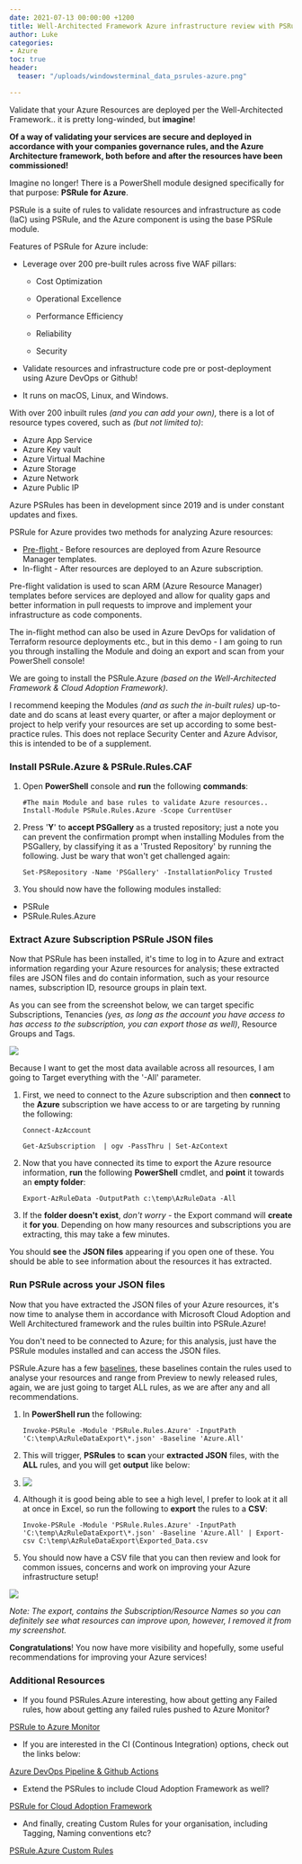 ```yaml
---
date: 2021-07-13 00:00:00 +1200
title: Well-Architected Framework Azure infrastructure review with PSRule for Azure
author: Luke
categories:
- Azure
toc: true
header:
  teaser: "/uploads/windowsterminal_data_psrules-azure.png"

---
```

Validate that your Azure Resources are deployed per the Well-Architected Framework.. it is pretty long-winded, but **imagine**!

**Of a way of validating your services are secure and deployed in accordance with your companies governance rules, and the Azure Architecture framework, both before and after the resources have been commissioned!**

Imagine no longer! There is a PowerShell module designed specifically for that purpose: **PSRule for Azure**.

PSRule is a suite of rules to validate resources and infrastructure as code (IaC) using PSRule, and the Azure component is using the base PSRule module.

Features of PSRule for Azure include:

* Leverage over 200 pre-built rules across five WAF pillars:
  * Cost Optimization


  * Operational Excellence


  * Performance Efficiency


  * Reliability


  * Security


* Validate resources and infrastructure code pre or post-deployment using Azure DevOps or Github!
* It runs on macOS, Linux, and Windows.

With over 200 inbuilt rules _(and you can add your own),_ there is a lot of resource types covered, such as _(but not limited to)_:

* Azure App Service
* Azure Key vault
* Azure Virtual Machine
* Azure Storage
* Azure Network
* Azure Public IP

Azure PSRules has been in development since 2019 and is under constant updates and fixes.

PSRule for Azure provides two methods for analyzing Azure resources:

* [Pre-flight ]()- Before resources are deployed from Azure Resource Manager templates.
* In-flight - After resources are deployed to an Azure subscription.

Pre-flight validation is used to scan ARM (Azure Resource Manager) templates before services are deployed and allow for quality gaps and better information in pull requests to improve and implement your infrastructure as code components.

The in-flight method can also be used in Azure DevOps for validation of Terraform resource deployments etc., but in this demo - I am going to run you through installing the Module and doing an export and scan from your PowerShell console!

We are going to install the PSRule.Azure _(based on the Well-Architected Framework & Cloud Adoption Framework)_.

I recommend keeping the Modules _(and as such the in-built rules)_ up-to-date and do scans at least every quarter, or after a major deployment or project to help verify your resources are set up according to some best-practice rules. This does not replace Security Center and Azure Advisor, this is intended to be of a supplement.

### Install PSRule.Azure & PSRule.Rules.CAF

1. Open **PowerShell** console and **run** the following **commands**:

       #The main Module and base rules to validate Azure resources..
       Install-Module PSRule.Rules.Azure -Scope CurrentUser
2. Press '**Y**' to **accept PSGallery** as a trusted repository; just a note you can prevent the confirmation prompt when installing Modules from the PSGallery, by classifying it as a 'Trusted Repository' by running the following. Just be wary that won't get challenged again:

       Set-PSRepository -Name 'PSGallery' -InstallationPolicy Trusted
3. You should now have the following modules installed:

* PSRule
* PSRule.Rules.Azure

### Extract Azure Subscription PSRule JSON files

Now that PSRule has been installed, it's time to log in to Azure and extract information regarding your Azure resources for analysis; these extracted files are JSON files and do contain information, such as your resource names, subscription ID, resource groups in plain text.

As you can see from the screenshot below, we can target specific Subscriptions, Tenancies _(yes, as long as the account you have access to has access to the subscription, you can export those as well)_, Resource Groups and Tags.

![](/uploads/powershellise_exportazruledata.png)

Because I want to get the most data available across all resources, I am going to Target everything with the '-All' parameter. 

1. First, we need to connect to the Azure subscription and then **connect** to the **Azure** subscription we have access to or are targeting by running the following:

       Connect-AzAccount

       Get-AzSubscription  | ogv -PassThru | Set-AzContext
2. Now that you have connected its time to export the Azure resource information, **run** the following **PowerShell** cmdlet, and **point** it towards an **empty folder**:

       Export-AzRuleData -OutputPath c:\temp\AzRuleData -All
3. If the **folder doesn't** **exist**, _don't worry_ - the Export command will **create** it **for you**. Depending on how many resources and subscriptions you are extracting, this may take a few minutes. 

You should **see** the **JSON files** appearing if you open one of these. You should be able to see information about the resources it has extracted.

### Run PSRule across your JSON files

Now that you have extracted the JSON files of your Azure resources, it's now time to analyse them in accordance with Microsoft Cloud Adoption and Well Architectured framework and the rules builtin into PSRule.Azure!

You don't need to be connected to Azure; for this analysis, just have the PSRule modules installed and can access the JSON files.

PSRule.Azure has a few [baselines](https://azure.github.io/PSRule.Rules.Azure/en/baselines/Azure.All/ " PSRule for Azure - All Baselines"), these baselines contain the rules used to analyse your resources and range from Preview to newly released rules, again, we are just going to target ALL rules, as we are after any and all recommendations.

1. In **PowerShell run** the following:

       Invoke-PSRule -Module 'PSRule.Rules.Azure' -InputPath 'C:\temp\AzRuleDataExport\*.json' -Baseline 'Azure.All'
2. This will trigger, **PSRules** to **scan** your **extracted JSON** files, with the **ALL** rules, and you will get **output** like below:
3. ![](/uploads/windowsterminal_data_psrules-azure.png)
4. Although it is good being able to see a high level, I prefer to look at it all at once in Excel, so run the following to **export** the rules to a **CSV**:

       Invoke-PSRule -Module 'PSRule.Rules.Azure' -InputPath 'C:\temp\AzRuleDataExport\*.json' -Baseline 'Azure.All' | Export-csv C:\temp\AzRuleDataExport\Exported_Data.csv
5. You should now have a CSV file that you can then review and look for common issues, concerns and work on improving your Azure infrastructure setup!

![](/uploads/export_azruledata_excel.png)

_Note: The export, contains the Subscription/Resource Names so you can definitely see what resources can improve upon, however, I removed it from my screenshot._

**Congratulations**! You now have more visibility and hopefully, some useful recommendations for improving your Azure services!

### Additional Resources

* If you found PSRules.Azure interesting, how about getting any Failed rules, how about getting any failed rules pushed to Azure Monitor? 

[PSRule to Azure Monitor](https://github.com/microsoft/PSRule.Monitor "PSRule to Azure Monitor")

* If you are interested in the CI (Continous Integration) options, check out the links below:

[Azure DevOps Pipeline & Github Actions](https://microsoft.github.io/PSRule/ "PSRule")

* Extend the PSRules to include Cloud Adoption Framework as well?

[PSRule for Cloud Adoption Framework](https://github.com/microsoft/PSRule.Rules.CAF "PSRule for Cloud Adoption Framework")

* And finally, creating Custom Rules for your organisation, including Tagging, Naming conventions etc?

[PSRule.Azure Custom Rules](https://azure.github.io/PSRule.Rules.Azure/customization/ "Organization specific rules")